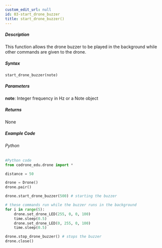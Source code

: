```yaml
---
custom_edit_url: null
id: 03-start_drone_buzzer
title: start_drone_buzzer()
---
```


##### Description

This function allows the drone buzzer to be played in the background while other commands are given to the drone.

##### Syntax
```start_drone_buzzer(note)```

##### Parameters

**note**: Integer frequency in Hz or a Note object <br /> 


##### Returns

None

##### Example Code
###### Python
```python
#Python code
from codrone_edu.drone import *

distance = 50

drone = Drone()
drone.pair()

drone.start_drone_buzzer(500) # starting the buzzer

# these commands run while the buzzer runs in the background
for i in range(5):
    drone.set_drone_LED(255, 0, 0, 100)
    time.sleep(0.5)
    drone.set_drone_LED(0, 255, 0, 100)
    time.sleep(0.5)

drone.stop_drone_buzzer() # stops the buzzer
drone.close()
```